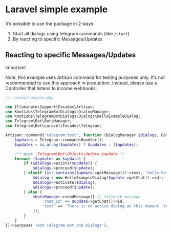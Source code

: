 # Laravel simple example

It’s possible to use the package in 2 ways:
1. Start all dialogs using telegram commands (like `/start`)
2. By reacting to specific Messages/Updates

## Reacting to specific Messages/Updates
> [!IMPORTANT]  
> Note, this example uses Artisan command for testing purposes only.
> It’s not recommended to use this approach in production.
> Instead, please use a Controller that listens to income webhooks.

```php
// routes/console.php

use Illuminate\Support\Facades\Artisan;
use KootLabs\TelegramBotDialogs\DialogManager;
use KootLabs\TelegramBotDialogs\Dialogs\HelloExampleDialog;
use Telegram\Bot\BotsManager;
use Telegram\Bot\Laravel\Facades\Telegram;

Artisan::command('telegram:test', function (DialogManager $dialogs, BotsManager $botsManager) {
    $updates = Telegram::commandsHandler();
    $updates = is_array($updates) ? $updates : [$updates];

    /** @var \Telegram\Bot\Objects\Update $update */
    foreach ($updates as $update) {
        if ($dialogs->exists($update)) {
            $dialogs->proceed($update);
        } elseif (str_contains($update->getMessage()?->text, 'hello bot')) {
            $dialog = new HelloExampleDialog($update->getChat()->id);
            $dialogs->activate($dialog);
            $dialogs->proceed($update);
        } else {
            $botsManager->sendMessage([ // fallback message
                'chat_id' => $update->getChat()->id,
                'text' => 'There is no active dialog at this moment. You can also start a new dialog by typing "hello bot" in the chat.',
            ]);
        }
    }
})->purpose('Test Telegram Bot and Dialogs');
```
